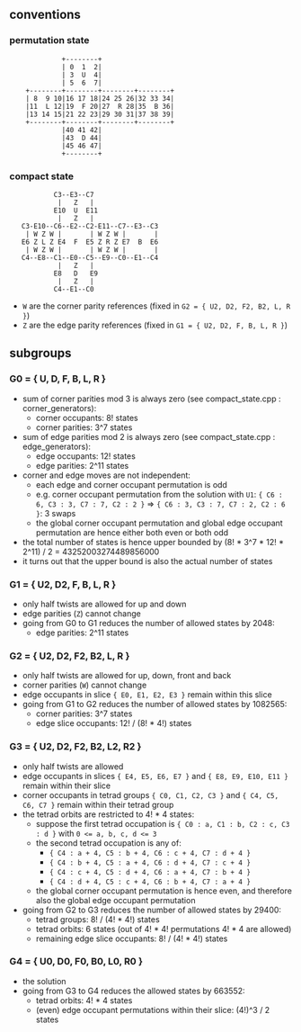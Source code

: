 conventions
-----------

### permutation state

```
             +--------+
             | 0  1  2|
             | 3  U  4|
             | 5  6  7|
    +--------+--------+--------+--------+
    | 8  9 10|16 17 18|24 25 26|32 33 34|
    |11  L 12|19  F 20|27  R 28|35  B 36|
    |13 14 15|21 22 23|29 30 31|37 38 39|
    +--------+--------+--------+--------+
             |40 41 42|
             |43  D 44|
             |45 46 47|
             +--------+
```

### compact state

```
           C3--E3--C7
            |   Z   |
           E10  U  E11
            |   Z   |
   C3-E10--C6--E2--C2-E11--C7--E3--C3
    | W Z W |       | W Z W |       |
   E6 Z L Z E4  F  E5 Z R Z E7  B  E6
    | W Z W |       | W Z W |       |
   C4--E8--C1--E0--C5--E9--C0--E1--C4
            |   Z   |
           E8   D   E9
            |   Z   |
           C4--E1--C0
```

* ```W``` are the corner parity references (fixed in ```G2 = { U2, D2, F2, B2, L, R }```)
* ```Z``` are the edge parity references (fixed in ```G1 = { U2, D2, F, B, L, R }```)

subgroups
---------

### G0 = { U, D, F, B, L, R }

* sum of corner parities mod 3 is always zero (see compact_state.cpp : corner_generators):
    * corner occupants: 8! states
    * corner parities: 3^7 states
* sum of edge parities mod 2 is always zero (see compact_state.cpp : edge_generators):
    * edge occupants: 12! states
    * edge parities: 2^11 states
* corner and edge moves are not independent:
    * each edge and corner occupant permutation is odd
    * e.g. corner occupant permutation from the solution with ```U1```: ```{ C6 : 6, C3 : 3, C7 : 7, C2 : 2 }```  =>  ```{ C6 : 3, C3 : 7, C7 : 2, C2 : 6 }```: 3 swaps
    * the global corner occupant permutation and global edge occupant permutation are hence either both even or both odd
* the total number of states is hence upper bounded by (8! * 3^7 * 12! * 2^11) / 2 = 43252003274489856000
* it turns out that the upper bound is also the actual number of states

### G1 = { U2, D2, F, B, L, R }

* only half twists are allowed for up and down
* edge parities (```Z```) cannot change
* going from G0 to G1 reduces the number of allowed states by 2048:
    * edge parities: 2^11 states

### G2 = { U2, D2, F2, B2, L, R }

* only half twists are allowed for up, down, front and back
* corner parities (```W```) cannot change
* edge occupants in slice ```{ E0, E1, E2, E3 }``` remain within this slice
* going from G1 to G2 reduces the number of allowed states by 1082565:
    * corner parities: 3^7 states
    * edge slice occupants: 12! / (8! * 4!) states

### G3 = { U2, D2, F2, B2, L2, R2 }

* only half twists are allowed
* edge occupants in slices ```{ E4, E5, E6, E7 }``` and ```{ E8, E9, E10, E11 }``` remain within their slice
* corner occupants in tetrad groups ```{ C0, C1, C2, C3 }``` and ```{ C4, C5, C6, C7 }``` remain within their tetrad group
* the tetrad orbits are restricted to 4! * 4 states:
    * suppose the first tetrad occupation is ```{ C0 : a, C1 : b, C2 : c, C3 : d }``` with ```0 <= a, b, c, d <= 3```
    * the second tetrad occupation is any of:
        * ```{ C4 : a + 4, C5 : b + 4, C6 : c + 4, C7 : d + 4 }```
        * ```{ C4 : b + 4, C5 : a + 4, C6 : d + 4, C7 : c + 4 }```
        * ```{ C4 : c + 4, C5 : d + 4, C6 : a + 4, C7 : b + 4 }```
        * ```{ C4 : d + 4, C5 : c + 4, C6 : b + 4, C7 : a + 4 }```
    * the global corner occupant permutation is hence even, and therefore also the global edge occupant permutation
* going from G2 to G3 reduces the number of allowed states by 29400:
    * tetrad groups: 8! / (4! * 4!) states
    * tetrad orbits: 6 states (out of 4! * 4! permutations 4! * 4 are allowed)
    * remaining edge slice occupants: 8! / (4! * 4!) states

### G4 = { U0, D0, F0, B0, L0, R0 }

* the solution
* going from G3 to G4 reduces the allowed states by 663552:
    * tetrad orbits: 4! * 4 states
    * (even) edge occupant permutations within their slice: (4!)^3 / 2 states

